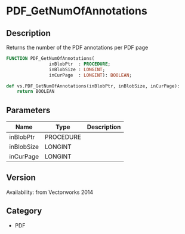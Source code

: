 # PDF_GetNumOfAnnotations

## Description
Returns the number of the PDF annotations per PDF page

```pascal
FUNCTION PDF_GetNumOfAnnotations(
				inBlobPtr  : PROCEDURE;
				inBlobSize : LONGINT;
				inCurPage  : LONGINT): BOOLEAN;
```

```python
def vs.PDF_GetNumOfAnnotations(inBlobPtr, inBlobSize, inCurPage):
    return BOOLEAN
```

## Parameters
|Name|Type|Description|
|---|---|---|
|inBlobPtr|PROCEDURE|   |
|inBlobSize|LONGINT|   |
|inCurPage|LONGINT|   |

## Version
Availability: from Vectorworks 2014

## Category
* PDF

